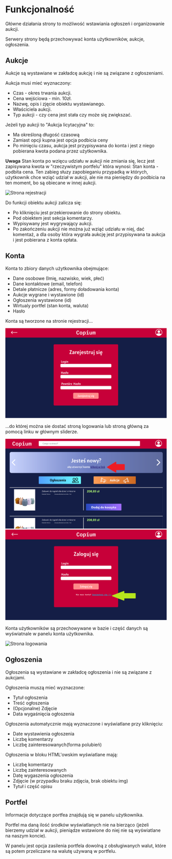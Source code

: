 # Funkcjonalność

Główne działania strony to możliwość wstawiania ogłoszeń i organizowanie aukcji.

Serwery strony będą przechowywać konta użytkowników, aukcje, ogłoszenia.

<h2>Aukcje</h2>

Aukcje są wystawiane w zakładcę aukcję i nie są związane z ogłoszeniami.

Aukcja musi mieć wyznaczony:

* Czas - okres trwania aukcji.
* Cena wejściowa - min. 10zł.
* Nazwę, opis i zjęcie obiektu wystawianego.
* Właściciela aukcji.
* Typ aukcji - czy cena jest stała czy może się zwiększać.

Jeżeli typ aukcji to "Aukcja licytacyjna" to:

* Ma określoną długość czasową
* Zamiast opcji kupna jest opcja podbicia ceny
* Po minięciu czasu, aukcja jest przypisywana do konta i jest z niego pobierana kwota podana przez użytkownika.

**Uwaga**
Stan konta po wzięcu udziału w aukcji nie zmiania się, lecz jest zapisywana kwota w "rzeczywistym portfelu" która wynosi: Stan konta - podbita cena. Ten zabieg słuzy zapobieganiu przypadką w których, użytkownik chce wziąć udział w aukcji, ale nie ma pieniędzy do podbicia na ten moment, bo są obiecane w innej aukcji.

<img src="../graphic/md_graphics/Schemat_działania_portfela.png" alt="Strona rejestracji"/>



Do funkcji obiektu aukcji zalicza się:

* Po kliknięciu jest przekierowanie do strony obiektu.
* Pod obiektem jest sekcja komentarzy.
* Wypisywany jest wygrywający aukcji.
* Po zakończeniu aukcji nie można już wziąć udziału w niej, dać komentaż, a dla osoby która wygrała aukcję jest przypisywana ta aukcja i jest pobierana z konta opłata.
<h2>Konta</h2>

Konta to zbiory danych użytkownika obejmujące:
* Dane osobowe (Imię, nazwisko, wiek, płeć)
* Dane kontaktowe (email, telefon)
* Detale płatnicze (adres, formy doładowania konta)
* Aukcje wygrane i wystawione (id)
* Ogłoszenia wystawione (id)
* Wirtualy portfel (stan konta, waluta)
* Hasło

Konta są tworzone na stronie rejestracji...

<img src="../graphic/alpha/Register.png" alt="Strona rejestracji"/>

...do której można sie dostać stroną logowania lub stroną główną za pomocą linku w głównym sliderze.


<img src="../graphic/md_graphics/funk_home.png" alt="Strona główna"/>


<img src="../graphic/md_graphics/funk_log.png" alt="Strona logowania"/>

Konta użytkowników są przechowywane w bazie i część danych są wyświatnale w panelu konta użytkownika.

<img src="../graphic/alpha/.png" alt="Strona logowania"/>

<h2>Ogłoszenia</h2>

Ogłoszenia są wystawiane w zakładcę ogłoszenia i nie są związane z aukcjami.

Ogłoszenia muszą mieć wyznaczone:
* Tytuł ogłoszenia
* Treść ogłoszenia
* (Opcjonalne) Zdjęcie
* Data wygaśnięcia ogłoszenia

Ogłoszenia automatycznie mają wyznaczone i wyświatlane przy kliknięciu:
* Date wystawienia ogłoszenia
* Liczbę komentarzy
* Liczbę zainteresowanych(forma polubień)

Ogłoszenia w bloku HTML'owskim wyświatlane mają:
* Liczbę komentarzy
* Liczbę zainteresowanych
* Datę wygaszenia ogłoszenia
* Zdjęcie (w przypadku braku zdjęcia, brak obiektu img)
* Tytuł i część opisu

<h2>Portfel</h2>

Informacje dotyczące portfea znajdują się w panelu użytkownika.

Portfel ma daną ilość środków wyświatlanych nie na bierząco (jeżeli bierzemy udział w aukcji, pieniądze wstawione do niej nie są wyświatlane na naszym koncie).

W panelu jest opcja zasilenia portfela dowolną z obsługiwanych walut, które są potem przeliczane na walutę używaną w portfelu.


